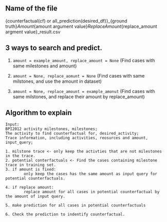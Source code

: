 
## Name of the file

{counterfactual(cf) or all_prediction(desired_df)}_{ground truth}_Amount_{amount argument value}_ReplaceAmount_{replace_amount argment value}_result.csv


## 3 ways to search and predict.

1. `amount = example_amount, replace_amount = None` (Find cases with same milestones and amount)

2. `amount = None, replace_aomunt = None` (Find cases with same milstones, and use the amount in dataset)

3. `amount = None, replace_amount = example_amonut` (Find cases with same milstones, and replace their amount by replace_amount)


## Algorithm to explain

```
Input:
BPI2012 activity milestones, milestones;
The activity to find counterfactual for, desired_activity;
Trace information, including activities, reosurces and amount, input_query;

1. milstone trace <- only keep the activties that are not milestones in the trace.
2. potential conterfactuals <- Find the cases containing milestone trace in training set.
3. if amount is fixed:
        only keep the cases has the same amount as input query for potential counterfactuals.

4. if replace amount:
        replace amount for all cases in potential counterfactual by the amount of input query.

5. make prediction for all cases in potential counterfactuals 

6. Check the prediction to indentify counterfactual.
```
